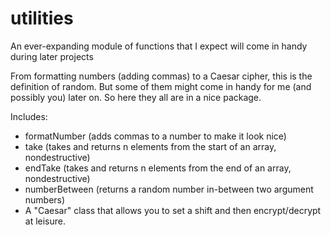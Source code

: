 # utilities
An ever-expanding module of functions that I expect will come in handy during later projects

From formatting numbers (adding commas) to a Caesar cipher, this is the definition of random. But some of them might come in handy for me (and possibly you) later on. So here they all are in a nice package.

Includes:
- formatNumber (adds commas to a number to make it look nice)
- take (takes and returns n elements from the start of an array, nondestructive)
- endTake (takes and returns n elements from the end of an array, nondestructive)
- numberBetween (returns a random number in-between two argument numbers)
- A "Caesar" class that allows you to set a shift and then encrypt/decrypt at leisure.
